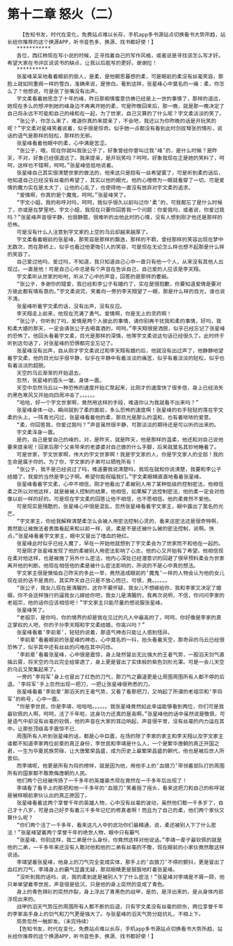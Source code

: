 # 第十二章 怒火（二）
        【告知书友，时代在变化，免费站点难以长存，手机app多书源站点切换看书大势所趋，站长给你推荐的这个换源APP，听书音色多、换源、找书都好使！】
       ***********
       各位，西红柿现在写小说的时候，正寻找着自己的写作风格，或者说是寻找该怎么写才好。希望大家在书评区说说书的缺点，让我以后能写的更好。谢谢拉！
       **********
       张星峰呆呆地看着眼前的丽人，是柔，是他朝思暮想的柔，可是眼前的柔没有丝毫笑容，那脸上就如同重病一样的雪白，准确来说，是惨白。看到这样，张星峰心中莫名的一痛：柔，你怎么了？他想说，可是张了张嘴没有出声。
       宇文柔看着她思念了十年的峰，昨日那痴情蜜意仿佛已经是上一世的事情了，那样的遥远，她现在多么的想冲到她的峰身边不再离开她的柔，可是昨晚回来后，那一晚，就是那一晚决定了自己将永远不可能和自己的峰和在一起，为了世家，自己又算的了什么呢？宇文柔淡淡的笑了。
       “张公子，你怎么来了，难道你真的来提亲了，不会吧，我还以为你昨晚的话是开玩笑的呢？”宇文柔对星峰笑着说着，似乎很是惊奇。似乎她一点都没有看到此时剑拔弩张的情形，说话的语气是那样的轻松，那样的无邪。
       张星峰看着他眼中的柔，心中满是苦涩。
       “张公子，哦，现在你就叫我张公子了，好象曾经你曾叫过我‘峰’的，是什么时候？是昨天，不对，好象已经很遥远了。我来提亲，是开玩笑吗？呵呵，好象我现在正是她的笑料了，呵呵，这样也不错啊，呵呵。”张星峰低低地说着。
       张星峰自己其实很清楚世家的做法的，他来这只是抱有一丝希望罢了，可是听到柔的话后，他知道自己已经没有丝毫的希望了，其实以他的眼光，他的心境修为一眼就看穿了一切，可是爱情的魔力实在是太大了，让他的心乱了，也使得他一直没有放弃对宇文柔的追求。
       “爱情啊，你真的是个魔鬼，呵呵。”张星峰笑了。
       “宇文小姐，我的称呼对吗，呵呵，我似乎很久以前叫过你‘柔’的，可我都忘了是什么时候了，亦或是在梦里吧，宇文小姐，我现在只要你回答我一个问题：你爱我吗，或者说，你爱过我吗？”张星峰声音很平静，也很静臆，很难听的出他此时的心情，没有人想到刚才他还是那样的恐怖。
       可是没有什么人注意到宇文家的上空的乌云却越来越厚了。
       宇文柔看着眼前的张星峰，那笑容是那样的飘逸，那样的不羁，曾经那样的笑容出现在梦中无数次，而在那桥上，似乎也看过他更吸引人的笑容，可是现在无论怎么样也想不起那是什么样的笑容了。
       自己爱过他吗，爱过吗，不知道，我只知道自己心中一直只有他一个人，从来没有其他人出现过。一直是他！可是自己心中总是有个声音在告诉自己，自己爱的人应该是李天翔。
       宇文柔听从世家的吩咐，听从了心中的声音，回答的是那样的委婉。
       “张公子，多谢你的错爱，我已经和李公子有婚约了，实在是很抱歉，你要知道爱情是要对方彼此都有情有意的。”宇文柔说完，笑着向一旁的李天翔望了一眼，那是什么样的目光，谁也说不清。
       张星峰听着宇文柔的话，没有出声，没有反应。
       李天翔走上前来，他现在充满了勇气。爱情啊，你是无上的灵药啊！
       “张公子，你听到了吗，爱情是两个人彼此的事情，请你别再干扰我和柔的事情，好吗，我和柔大婚的那天，一定会请张公子去喝喜酒的，呵呵。”李天翔很是洒脱，似乎已经忘记了张星峰的恐怖了。他回头看着宇文柔，目光是那样的深情，他等宇文柔说这句话已经很久了。此时终于听到这句话了，对张星峰的恐惧都完全忘记了。
       张星峰没有出声，自从刚才宇文柔说过和李天翔有婚约后，他就没有出过声了，他静静地望着宇文柔，他的目光似乎很平静，似乎在平静中有着淡淡的痛苦，似乎有着淡淡的轻松，似乎也有着淡淡的超脱。
       天空的乌云渐渐的开始退去。
       忽然，张星峰的眉头一皱，身体一震。
       天空中忽然乌云以一种恐怖的速度开始汇聚起来，比刚才的速度快了很多倍，身上已经消失的黑色寒风又开始向四周冲击了。。。。。。
       “哈哈，好一个宇文世家啊，竟然用这样的手段，难道你认为我就看不出来吗？”
       张星峰身体一动，瞬间就到了柔的面前，多么恐怖的速度啊！张星峰的右手轻轻的落在宇文柔的头上，一阵青光闪过，张星峰看着他的柔，那目光是那么的温和，也有着哝哝的爱意。
       “柔，你回答我，你爱过我吗？”声音虽然很平静，可那淡淡的期待还是可以听的出来的。
       宇文柔浑身一震。
       是的，自己是爱自己的峰的，对，是昨天，就是昨天，他是那样的温柔，他还和对自己说他要来提亲呢！回家后那个父亲带来的老婆婆对自己做的什么手脚，后来就莫名其妙地睡着了。
       可是世家，宇文世家啊，伟大的宇文世家啊！我是宇文家的人，你是宇文家人的全部！我的生命是属于你的。为了你，宇文家的子弟可以牺牲所有！
       “张公子，我不是已经说过了吗，难道要我说清楚吗，我现在就和你说清楚，我要和李公子结婚了，我爱的当然是李公子啊。希望你能祝福我们。”宇文柔眼睛直直地看着张星峰。
       张星峰看着宇文柔，心中不相信，刚才他看出了柔被别人用了某种低级的控制密法，他相信柔之所以对他这样，就是被被人控制的结果，他相信，如果解了这控制密法，他的柔一定会对他像以前一样的好的。可是现在宇文柔的回答让他不相信，也不愿相信。他的柔竟然不爱他。
       可是现实是残酷的，张星峰心中很是混乱，忽然张星峰看着宇文家主，眼中露出了莫名的光芒。
       “宇文家主，你给我解释清楚柔怎么会被人用密法控制心灵的，看来这密法还是很奇特啊，竟然能让被施法者表面看起来和以前一样，说，柔是不是还被什么被的密法控制，说啊。快点。”张星峰看着宇文家主，眼中又冒出了嗜血的艳红。
       张星峰此时似乎已经入魔了，早在一开始他就想到了宇文柔会为了世家而不和他在一起的。
       可是刚才张星峰发现了他的柔被别人用密法影响了心志，他的心又开始有了希望。他相信现在柔对他这样，也是被施了另外什么密法，他内心深处已经潜意识的回避了很早预料柔会为世家离开他的判断。他现在相信他的柔是被什么密法影响的，所说的不是心中真的想法。
       宇文家主很是懊恼自己昨天的多此一举，竟然造成眼前的‘魔鬼’一样的人物会认为他的女儿现在说的话不是真的，其实昨天自己只是不放心而已，可恨，竟。。。。。。
       “张公子，我女儿现在是清醒的，这你不要怀疑，我女儿不想嫁给你，我和李家又决定了婚姻，你不会这样强行的逼我女儿嫁给你吧，我女儿是清醒的，我再次说明，不信，你问问李家的老祖宗，他的话你应该相信吧！”宇文家主只能尽量的想说服张星峰。
       张星峰笑了。
       “老祖宗，是你吗，你的境界的却是我在见过的凡人中最高的了，呵呵，你好像是李家的真正掌权的人吧，你的子孙李天翔和宇文柔结婚，你高兴吗？”
       张星峰看着‘李前辈’，轻轻的说着，那语气神态只能让人感到怪异。
       ‘李前辈’看着眼前的张星峰的神态，心中莫名的一抖，抬头看着天空，那奇异的乌云已经很恐怖了，似乎其中还有丝丝的闪电在其中闪烁。
       ‘李前辈’看着张星峰，心中很是震惊，身上陡然冒出无比强大的王者气势，一股滔天剑气直插云霄，将天空的乌云完全给穿透了，身上更是冒出了实体般的紫色剑形光罩。可是一会儿天空的乌云又聚集起来了。
       一旁的‘李将军’身上也冒出了红色的刀气，那刀气之霸道更是让周围周围所有人都不停的后退。‘李将军’手上忽然出现一把刀，一把让张星峰很熟悉的刀。
       张星峰看着‘李前辈’那滔天的王者气势，又看了看那把刀，又响起了所谓的老祖宗和‘李将军’的称号，心中一震。
       “你是李世民，你是李靖，哈哈哈。。。。。。我张星峰竟然如此幸运能够看到两位，你们可是我最钦佩的人啊，呵呵，活了千年啦，这身功力还真的是高啊。”张星峰他的话中虽然说是敬佩，可是语气中却没有丝毫的钦佩，他的声音在大家的耳边响起，声音很平常，没有丝毫的内力运在其中。让那些顶级高手震惊不已．
       周围所有人听到张星峰的话，都是心中巨震，在场的除了李家的家主和李天翔以及宇文家主谁都不知道李家两位前辈的真正身份，李世民和李靖是什么人，一个是繁华唐朝的真正开国之君，一生为华夏民族劳碌，让大唐繁荣昌盛，成为历史上最繁荣昌盛的朝代，他也是被后世人所景仰。
       而李靖呢，他更是所有为将的榜样，就是因为他，用他手上的‘血狼刀’带领着部队打的周围所有的国家都不敢欺侮唐朝的人民。
       他们两个已经被传扬了一千多年的英雄豪杰现在竟然在一千多年后出现了！
       李靖看了看手上的那把和他一千多年的‘血狼刀’笑着摇了摇头，看来这把刀和自己的称呼就是被样眼前家伙认出的真正原因了。
       张星峰看着这两个享誉千年的英雄人物，心中没有丝毫的波动，虽然他们都一千多岁了，自己才十八岁，可是自己好歹有着三千多年记忆的修真者啊！而且为了自己的柔，他们两个家伙又算什么呢？
       “你们两个活了一千多年，看来这凡人中的武功你们最精通，说，柔还被别人下了什么密法！”张星峰望着两个享誉千年的绝世人物，眼中只有霸气
       “张星峰，你别这样，我二弟是什么身份，你竟然这样对他说话。”李靖一辈子最钦佩的就是他的二弟，一千多年来还没有人敢对他和他的二弟有丝毫的不敬，现在眼前的小家伙竟然敢这样说话。
       李靖望着张星峰，他身上的刀气完全变成实体，那手上的‘血狼刀’不停的颤抖，更是冒出了血红的刀气，李靖身上的霸气显露无疑，那双眼睛更是狠狠地盯着张星峰。
       “没听到我的话吗，说，我的柔到底是被别人下了什么密法！”张星峰对李靖是不屑一顾，他只单单望着李世民，声音很是低沉，只是他的身上突然的变成了青色。
       身上的青色锦衫的突然炸裂，身上浮出了青黑色的战甲，是的，是浮出来的，是从身体内部浮现出来的。
       战甲的滔天气势压的周围所有人都不断的后退，只有宇文柔没有丝毫的损伤，两位享誉千年的李家高手身上的剑气和刀气更是强大了。与张星峰的滔天气势分庭抗礼，不相上下。
       局势忽然一触即发。（未完待续）
       【告知书友，时代在变化，免费站点难以长存，手机app多书源站点切换看书大势所趋，站长给你推荐的这个换源APP，听书音色多、换源、找书都好使！】